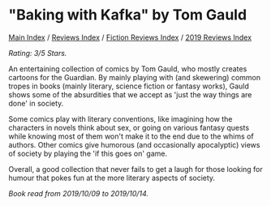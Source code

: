 # "Baking with Kafka" by Tom Gauld

[Main Index](../../../README.md) / [Reviews Index](../../README.md) / [Fiction Reviews Index](../README.md) / [2019 Reviews Index](README.md)

*Rating: 3/5 Stars.*

An entertaining collection of comics by Tom Gauld, who mostly creates cartoons for the Guardian. By mainly playing with (and skewering) common tropes in books (mainly literary, science fiction or fantasy works), Gauld shows some of the absurdities that we accept as 'just the way things are done' in society.

Some comics play with literary conventions, like imagining how the characters in novels think about sex, or going on various fantasy quests while knowing most of them won't make it to the end due to the whims of authors. Other comics give humorous (and occasionally apocalyptic) views of society by playing the 'if this goes on' game.

Overall, a good collection that never fails to get a laugh for those looking for humour that pokes fun at the more literary aspects of society.

*Book read from 2019/10/09 to 2019/10/14.*
